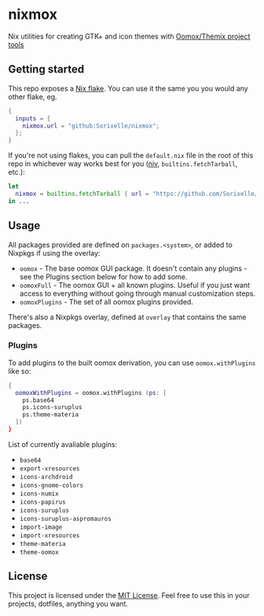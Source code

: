 # nixmox

Nix utilities for creating GTK+ and icon themes with [Oomox/Themix project tools](https://github.com/themix-project/oomox)

## Getting started

This repo exposes a [Nix flake](https://nixos.wiki/wiki/Flakes). You can use it the same you you would any other flake, eg.

``` nix
{
  inputs = {
    nixmox.url = "github:Sorixelle/nixmox";
  };
}
```

If you're not using flakes, you can pull the `default.nix` file in the root of this repo in whichever way works best for you ([niv](https://github.com/nmattia/niv), `builtins.fetchTarball`, etc.):

``` nix
let
  nixmox = builtins.fetchTarball { url = "https://github.com/Sorixelle/nixmox/archive/<commit_hash>.tar.gz"; };
in ...
```

## Usage

All packages provided are defined on `packages.<system>`, or added to Nixpkgs if using the overlay:

- `oomox` - The base oomox GUI package. It doesn't contain any plugins - see the Plugins section below for how to add some.
- `oomoxFull` - The oomox GUI + all known plugins. Useful if you just want access to everything without going through manual customization steps.
- `oomoxPlugins` - The set of all oomox plugins provided.

There's also a Nixpkgs overlay, defined at `overlay` that contains the same packages.

### Plugins

To add plugins to the built oomox derivation, you can use `oomox.withPlugins` like so:

``` nix
{
  oomoxWithPlugins = oomox.withPlugins (ps: [
    ps.base64
    ps.icons-suruplus
    ps.theme-materia
  ])
}
```

List of currently avaliable plugins:

- `base64`
- `export-xresources`
- `icons-archdroid`
- `icons-gnome-colors`
- `icons-numix`
- `icons-papirus`
- `icons-suruplus`
- `icons-suruplus-aspromauros`
- `import-image`
- `import-xresources`
- `theme-materia`
- `theme-oomox`

## License

This project is licensed under the [MIT License](https://github.com/Sorixelle/nixmox/blob/master/LICENSE). Feel free to use this in your projects, dotfiles, anything you want.
